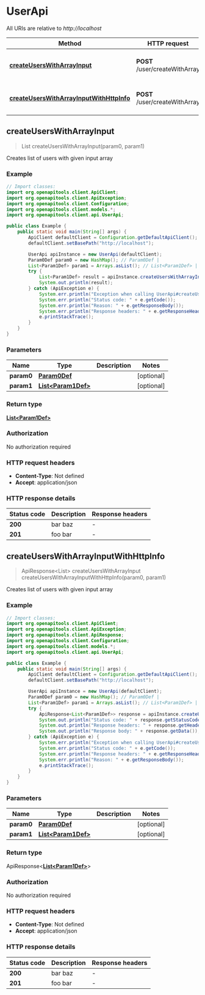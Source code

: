 # UserApi

All URIs are relative to *http://localhost*

| Method | HTTP request | Description |
|------------- | ------------- | -------------|
| [**createUsersWithArrayInput**](UserApi.md#createUsersWithArrayInput) | **POST** /user/createWithArray | Creates list of users with given input array |
| [**createUsersWithArrayInputWithHttpInfo**](UserApi.md#createUsersWithArrayInputWithHttpInfo) | **POST** /user/createWithArray | Creates list of users with given input array |



## createUsersWithArrayInput

> List<Param1Def> createUsersWithArrayInput(param0, param1)

Creates list of users with given input array



### Example

```java
// Import classes:
import org.openapitools.client.ApiClient;
import org.openapitools.client.ApiException;
import org.openapitools.client.Configuration;
import org.openapitools.client.models.*;
import org.openapitools.client.api.UserApi;

public class Example {
    public static void main(String[] args) {
        ApiClient defaultClient = Configuration.getDefaultApiClient();
        defaultClient.setBasePath("http://localhost");

        UserApi apiInstance = new UserApi(defaultClient);
        Param0Def param0 = new HashMap(); // Param0Def | 
        List<Param1Def> param1 = Arrays.asList(); // List<Param1Def> | 
        try {
            List<Param1Def> result = apiInstance.createUsersWithArrayInput(param0, param1);
            System.out.println(result);
        } catch (ApiException e) {
            System.err.println("Exception when calling UserApi#createUsersWithArrayInput");
            System.err.println("Status code: " + e.getCode());
            System.err.println("Reason: " + e.getResponseBody());
            System.err.println("Response headers: " + e.getResponseHeaders());
            e.printStackTrace();
        }
    }
}
```

### Parameters


| Name | Type | Description  | Notes |
|------------- | ------------- | ------------- | -------------|
| **param0** | [**Param0Def**](.md)|  | [optional] |
| **param1** | [**List&lt;Param1Def&gt;**](Param1Def.md)|  | [optional] |

### Return type

[**List&lt;Param1Def&gt;**](Param1Def.md)


### Authorization

No authorization required

### HTTP request headers

- **Content-Type**: Not defined
- **Accept**: application/json

### HTTP response details
| Status code | Description | Response headers |
|-------------|-------------|------------------|
| **200** | bar baz |  -  |
| **201** | foo bar |  -  |

## createUsersWithArrayInputWithHttpInfo

> ApiResponse<List<Param1Def>> createUsersWithArrayInput createUsersWithArrayInputWithHttpInfo(param0, param1)

Creates list of users with given input array



### Example

```java
// Import classes:
import org.openapitools.client.ApiClient;
import org.openapitools.client.ApiException;
import org.openapitools.client.ApiResponse;
import org.openapitools.client.Configuration;
import org.openapitools.client.models.*;
import org.openapitools.client.api.UserApi;

public class Example {
    public static void main(String[] args) {
        ApiClient defaultClient = Configuration.getDefaultApiClient();
        defaultClient.setBasePath("http://localhost");

        UserApi apiInstance = new UserApi(defaultClient);
        Param0Def param0 = new HashMap(); // Param0Def | 
        List<Param1Def> param1 = Arrays.asList(); // List<Param1Def> | 
        try {
            ApiResponse<List<Param1Def>> response = apiInstance.createUsersWithArrayInputWithHttpInfo(param0, param1);
            System.out.println("Status code: " + response.getStatusCode());
            System.out.println("Response headers: " + response.getHeaders());
            System.out.println("Response body: " + response.getData());
        } catch (ApiException e) {
            System.err.println("Exception when calling UserApi#createUsersWithArrayInput");
            System.err.println("Status code: " + e.getCode());
            System.err.println("Response headers: " + e.getResponseHeaders());
            System.err.println("Reason: " + e.getResponseBody());
            e.printStackTrace();
        }
    }
}
```

### Parameters


| Name | Type | Description  | Notes |
|------------- | ------------- | ------------- | -------------|
| **param0** | [**Param0Def**](.md)|  | [optional] |
| **param1** | [**List&lt;Param1Def&gt;**](Param1Def.md)|  | [optional] |

### Return type

ApiResponse<[**List&lt;Param1Def&gt;**](Param1Def.md)>


### Authorization

No authorization required

### HTTP request headers

- **Content-Type**: Not defined
- **Accept**: application/json

### HTTP response details
| Status code | Description | Response headers |
|-------------|-------------|------------------|
| **200** | bar baz |  -  |
| **201** | foo bar |  -  |

